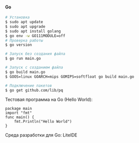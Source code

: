#### Go


```bash
# Установка
$ sudo apt update
$ sudo apt upgrade
$ sudo apt install golang
$ go env -w GO111MODULE=off
# Проверка работы
$ go version

# Запуск без создания файла
$ go run main.go

# Запуск c созданием файла
$ go build main.go
$ GOOS=linux GOARCH=mips GOMIPS=softfloat go build main.go

# Подключение пакетов
$ go get github.com/lib/pq
```
Тестовая программа на Go (Hello World):
```
package main
import "fmt"
func main() {
    fmt.Println("Hello World")
}
```

Среда разработки для Go: LiteIDE
